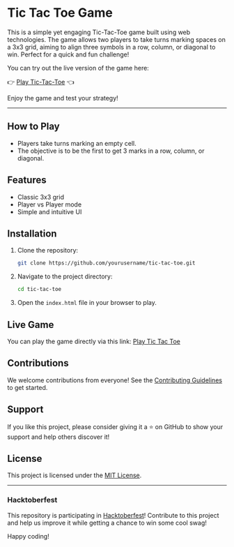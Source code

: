 # Tic Tac Toe Game

This is a simple yet engaging Tic-Tac-Toe game built using web technologies. The game allows two players to take turns marking spaces on a 3x3 grid, aiming to align three symbols in a row, column, or diagonal to win. Perfect for a quick and fun challenge!

You can try out the live version of the game here:

👉 [Play Tic-Tac-Toe](https://arujjval.github.io/tic-tac-toe) 👈

Enjoy the game and test your strategy!

---

## How to Play

- Players take turns marking an empty cell.
- The objective is to be the first to get 3 marks in a row, column, or diagonal.

## Features

- Classic 3x3 grid
- Player vs Player mode
- Simple and intuitive UI

## Installation

1. Clone the repository:
   ```bash
   git clone https://github.com/yourusername/tic-tac-toe.git
   ```
2. Navigate to the project directory:
   ```bash
   cd tic-tac-toe
   ```
3. Open the `index.html` file in your browser to play.

## Live Game

You can play the game directly via this link: [Play Tic Tac Toe](https://shashank1618.github.io/tic-tac-toe/)

## Contributions

We welcome contributions from everyone! See the [Contributing Guidelines](CONTRIBUTING.md) to get started.

## Support

If you like this project, please consider giving it a ⭐ on GitHub to show your support and help others discover it!

## License

This project is licensed under the [MIT License](LICENSE).

---

### Hacktoberfest

This repository is participating in [Hacktoberfest](https://hacktoberfest.com/)! Contribute to this project and help us improve it while getting a chance to win some cool swag!

Happy coding!
